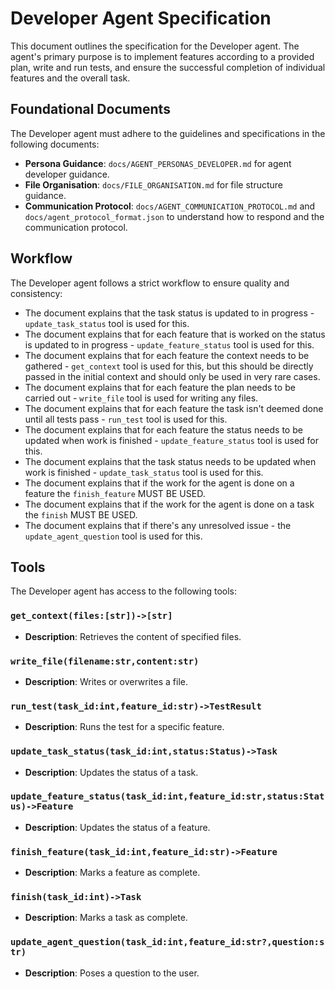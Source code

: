 # Developer Agent Specification

This document outlines the specification for the Developer agent. The agent's primary purpose is to implement features according to a provided plan, write and run tests, and ensure the successful completion of individual features and the overall task.

## Foundational Documents

The Developer agent must adhere to the guidelines and specifications in the following documents:

-   **Persona Guidance**: `docs/AGENT_PERSONAS_DEVELOPER.md` for agent developer guidance.
-   **File Organisation**: `docs/FILE_ORGANISATION.md` for file structure guidance.
-   **Communication Protocol**: `docs/AGENT_COMMUNICATION_PROTOCOL.md` and `docs/agent_protocol_format.json` to understand how to respond and the communication protocol.

## Workflow

The Developer agent follows a strict workflow to ensure quality and consistency:

-   The document explains that the task status is updated to in progress - `update_task_status` tool is used for this.
-   The document explains that for each feature that is worked on the status is updated to in progress - `update_feature_status` tool is used for this.
-   The document explains that for each feature the context needs to be gathered - `get_context` tool is used for this, but this should be directly passed in the initial context and should only be used in very rare cases.
-   The document explains that for each feature the plan needs to be carried out - `write_file` tool is used for writing any files.
-   The document explains that for each feature the task isn't deemed done until all tests pass - `run_test` tool is used for this.
-   The document explains that for each feature the status needs to be updated when work is finished - `update_feature_status` tool is used for this.
-   The document explains that the task status needs to be updated when work is finished - `update_task_status` tool is used for this.
-   The document explains that if the work for the agent is done on a feature the `finish_feature` MUST BE USED.
-   The document explains that if the work for the agent is done on a task the `finish` MUST BE USED.
-   The document explains that if there's any unresolved issue - the `update_agent_question` tool is used for this.

## Tools

The Developer agent has access to the following tools:

### `get_context(files:[str])->[str]`
-   **Description**: Retrieves the content of specified files.

### `write_file(filename:str,content:str)`
-   **Description**: Writes or overwrites a file.

### `run_test(task_id:int,feature_id:str)->TestResult`
-   **Description**: Runs the test for a specific feature.

### `update_task_status(task_id:int,status:Status)->Task`
-   **Description**: Updates the status of a task.

### `update_feature_status(task_id:int,feature_id:str,status:Status)->Feature`
-   **Description**: Updates the status of a feature.

### `finish_feature(task_id:int,feature_id:str)->Feature`
-   **Description**: Marks a feature as complete.

### `finish(task_id:int)->Task`
-   **Description**: Marks a task as complete.

### `update_agent_question(task_id:int,feature_id:str?,question:str)`
-   **Description**: Poses a question to the user.

